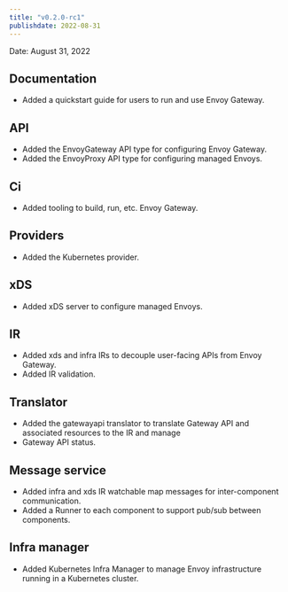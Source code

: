 ```yaml
---
title: "v0.2.0-rc1"
publishdate: 2022-08-31
---
```


Date: August 31, 2022

## Documentation
- Added a quickstart guide for users to run and use Envoy Gateway.

## API
- Added the EnvoyGateway API type for configuring Envoy Gateway.
- Added the EnvoyProxy API type for configuring managed Envoys.

## Ci
- Added tooling to build, run, etc. Envoy Gateway.

## Providers
- Added the Kubernetes provider.

## xDS
- Added xDS server to configure managed Envoys.

## IR
- Added xds and infra IRs to decouple user-facing APIs from Envoy Gateway.
- Added IR validation.

## Translator
- Added the gatewayapi translator to translate Gateway API and associated resources to the IR and manage
- Gateway API status.

## Message service
- Added infra and xds IR watchable map messages for inter-component communication.
- Added a Runner to each component to support pub/sub between components.

## Infra manager
- Added Kubernetes Infra Manager to manage Envoy infrastructure running in a Kubernetes cluster.

